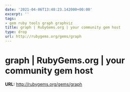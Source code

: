 ```yaml
---
date: '2021-04-06T13:40:23.142000+00:00'
excerpt: ''
tags:
- gem ruby tools graph graphviz
title: graph | RubyGems.org | your community gem host
type: drop
url: http://rubygems.org/gems/graph
---
```


# graph | RubyGems.org | your community gem host

**URL:** http://rubygems.org/gems/graph
